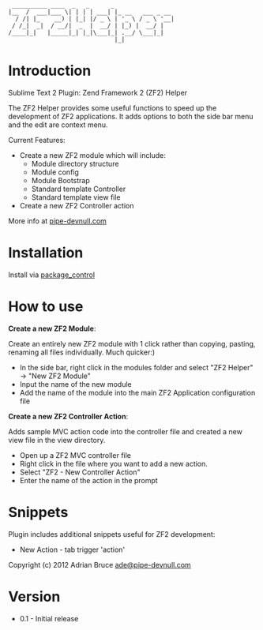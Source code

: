 
     __________ ____  _   _      _                 
    |__  /  ___|___ \| | | | ___| |_ __   ___ _ __ 
      / /| |_    __) | |_| |/ _ \ | '_ \ / _ \ '__|
     / /_|  _|  / __/|  _  |  __/ | |_) |  __/ |   
    /____|_|   |_____|_| |_|\___|_| .__/ \___|_|   
                                  |_|              



Introduction
=============

Sublime Text 2 Plugin:  Zend Framework 2 (ZF2) Helper

The ZF2 Helper provides some useful functions to speed up the development of ZF2 applications.  It adds options to both the side bar menu and the edit are context menu.  

Current Features:

* Create a new ZF2 module which will include:
    * Module directory structure
    * Module config
    * Module Bootstrap
    * Standard template Controller
    * Standard template view file
* Create a new ZF2 Controller action

More info at [pipe-devnull.com](http://pipe-devnull.com/zend-framework-2-sublimetext2-helper/ "pipe-devnull.com")

Installation
===============


Install via [package_control](http://wbond.net/sublime_packages/package_control "Package Control") 


How to use 
============

__Create a new ZF2 Module__:

Create an entirely new ZF2 module with 1 click rather than copying, pasting, renaming all files individually. Much quicker:)

- In the side bar, right click in the modules folder and select "ZF2 Helper" -> "New ZF2 Module"
- Input the name of the new module
- Add the name of the module into the main ZF2 Application configuration file

__Create a new ZF2 Controller Action__:

Adds sample MVC action code into the controller file and created a new view file in the view directory.

- Open up a ZF2 MVC controller file
- Right click in the file where you want to add a new action.
- Select "ZF2 - New Controller Action"
- Enter the name of the action in the prompt


Snippets
============

Plugin includes additional snippets useful for ZF2 development:

* New Action - tab trigger 'action'


Copyright (c) 2012 Adrian Bruce <ade@pipe-devnull.com>


Version
===============

* 0.1 - Initial release



  [1]: http://www.sublimetext.com/2
  [2]: http://wbond.net/sublime_packages/package_control